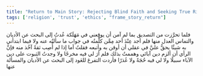 ```yaml
---
title: "Return to Main Story: Rejecting Blind Faith and Seeking True Righteousness"
tags: ['religion', 'trust', 'ethics', "frame_story_return"]
---
```


 فلما تحرَّزت من التصديق بما لم آمن أن يوقِعني في مَهَلَكة عُدتُ إلى البحث عن الأديان والتماس العدل منها فلم أجد عِنْدَ أحد مِمَّن كلَّمتُه  في جواب ما سألتُه عنه ولا فيما ابتدأني به  شيئًا يحقُّ عليَّ في عقلي أن أوقن به وأتبعه فقلتُ أما إذا لم أُصِب ثقةً آخُذ منه فإنَّ الرأي أن ألزم دين آبائي وهممتُ بذلك فلم أرَ لي فيه مخرجًا ولا وجدتُ الثبوت على دين الآباء سبيلًا ولا لي فيه حُجَةً ولا عُذرًا فأردت التفرغ للعَود إلى البحث عن الأديان والمسألة عنها
